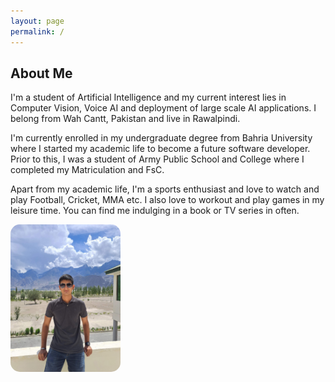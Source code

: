 ```yaml
---
layout: page
permalink: /
---
```

## About Me
I'm a student of Artificial Intelligence and my current interest lies in Computer Vision, Voice AI and deployment of large scale AI applications. I belong from Wah Cantt, Pakistan and live in Rawalpindi.

I'm currently enrolled in my undergraduate degree from Bahria University where I started my academic life to become a future software developer. Prior to this, I was a student of Army Public School and College where I completed my Matriculation and FsC.

Apart from my academic life, I'm a sports enthusiast and love to watch and play Football, Cricket, MMA etc. I also love to workout and play games in my leisure time. You can find me indulging in a book or TV series in often.

<img src="/assets/images/index.jpg" alt="Hasan Faisal" width="35%" style="border-radius: 15px;" />